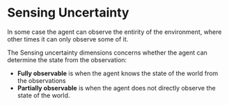 # Sensing Uncertainty
In some case the agent can observe the entirity of the environment, where other times it can only observe some of it.

The Sensing uncertainty dimensions concerns whether the agent can determine the state from the observation:
- **Fully observable** is when the agent knows the state of the world from the observations
- **Partially observable** is when the agent does not directly observe the state of the world.